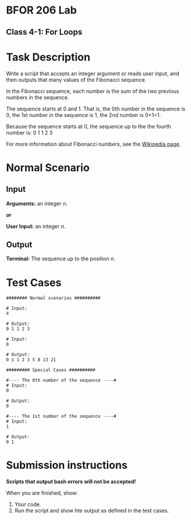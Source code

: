 # BFOR 206 Lab
## Class 4-1: For Loops


# Task Description

Write a script that accepts an integer argument or
reads user input, and then outputs that many
values of the Fibonacci sequence.

In the Fibonacci sequence, each number is the sum of
the two previous numbers in the sequence.

The sequence starts at 0 and 1. That is, the 0th
  number in the sequence is 0, the 1st number
  in the sequence is 1, the 2nd number is 0+1=1.

Because the sequence starts at 0,
the sequence up to the the fourth number is:
0 1 1 2 3

For more information about Fibonacci numbers,
see the
[Wikipedia page](https://en.wikipedia.org/wiki/Fibonacci_number).



# Normal Scenario

## Input
**Arguments:** an integer *n*.

***or***

**User Input:** an integer *n*.

## Output
**Terminal:** The sequence up to the position *n*.





# Test Cases

```shell
######## Normal scenarios ##########

# Input:
4

# Output:
0 1 1 2 3  

# Input:
8

# Output:
0 1 1 2 3 5 8 13 21

######### Special Cases ##########

#---- The 0th number of the sequence ----#
# Input:
0

# Output:
0

#---- The 1st number of the sequence ----#
# Input:
1

# Output:
0 1

```




# Submission instructions

**Scripts that output bash errors will not be accepted!**

When you are finished, show:
1.  Your code.
2.  Run the script and show hte output as defined in the
    test  cases.
